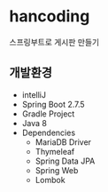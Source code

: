 # hancoding
스프링부트로 게시판 만들기

## 개발환경
- intelliJ
- Spring Boot 2.7.5
- Gradle Project
- Java 8
- Dependencies
  - MariaDB Driver
  - Thymeleaf
  - Spring Data JPA
  - Spring Web
  - Lombok
